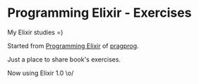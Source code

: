 # Programming Elixir - Exercises

My Elixir studies =)

Started from [Programming Elixir](http://pragprog.com/book/elixir/programming-elixir) of [pragprog](http://pragprog.com).

Just a place to share book's exercises.

Now using Elixir 1.0 \o/
